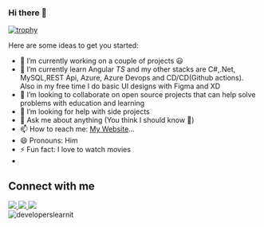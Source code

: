 ### Hi there 👋

[![trophy](https://github-profile-trophy.vercel.app/?username=darkace01&theme=onedark)](https://github.com/darkace01)


Here are some ideas to get you started:

- 🔭 I’m currently working on a couple of projects 😃
- 🌱 I’m currently learn Angular *TS* and my other stacks are C#,.Net, MySQL,REST Api, Azure, Azure Devops and CD/CD(Github actions). Also in my free time I do basic UI designs with Figma and XD
- 👯 I’m looking to collaborate on open source projects that can help solve problems with education and learning
- 🤔 I’m looking for help with side projects
- 💬 Ask me about anything (You think I should know 🤣)
- 📫 How to reach me: [My Website](https://kaz.com.ng)...
- 😄 Pronouns: Him
- ⚡ Fun fact: I love to watch movies
- 
## Connect with me

<a href="https://api.whatsapp.com/send?phone=2348168958726&text=Hi%20Mark,%20I%20got%20your%20contact%20from%20your%20Github%20profile" alt="Connect on Whatsapp"> 
    <img src="https://img.shields.io/badge/WHATSAPP-%2325D366.svg?&style=for-the-badge&logo=whatsapp&logoColor=white" /> 
</a>

<a href="https://www.twitter.com/kazeemquadri01" alt="Follow Me on Twitter"> 
    <img src="https://img.shields.io/badge/twitter-%231DA1F2.svg?&style=for-the-badge&logo=twitter&logoColor=white" />
</a>
<a href="https://www.linkedin.com/in/kazeemquadri01/" alt="Connect on LinkedIn"> 
  <img src="https://img.shields.io/badge/linkedin-%230077B5.svg?&style=for-the-badge&logo=linkedin&logoColor=white" />
</a>
<br />
<div>
  <img align="center" src="https://github-readme-stats.vercel.app/api/top-langs/?username=darkace01&layout=compact&hide=html&theme=dark" alt="developerslearnit" />
<div/>
